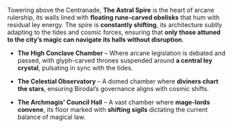 Towering above the Centranade, **The Astral Spire** is the heart of arcane rulership, its walls lined with **floating rune-carved obelisks** that hum with residual ley energy. The spire is **constantly shifting**, its architecture subtly adapting to the tides and cosmic forces, ensuring that **only those attuned to the city’s magic can navigate its halls without disruption**.

- **The High Conclave Chamber** – Where arcane legislation is debated and passed, with glyph-carved thrones suspended around **a central ley crystal**, pulsating in sync with the tides.
    
- **The Celestial Observatory** – A domed chamber where **diviners chart the stars**, ensuring Birodal’s governance aligns with cosmic shifts.
    
- **The Archmagis' Council Hall** – A vast chamber where **mage-lords convene**, its floor marked with **shifting sigils** dictating the current balance of magical law.